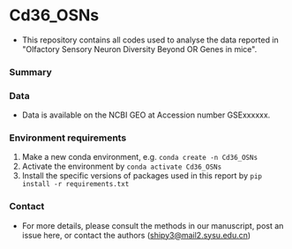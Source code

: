 # Cd36_OSNs
- This repository contains all codes used to analyse the data reported in "Olfactory Sensory Neuron Diversity Beyond OR Genes in mice".

### Summary

### Data
- Data is available on the NCBI GEO at Accession number GSExxxxxx.

### Environment requirements
1. Make a new conda environment, e.g. `conda create -n Cd36_OSNs`
2. Activate the environment by `conda activate Cd36_OSNs`
3. Install the specific versions of packages used in this report by `pip install -r requirements.txt`


### Contact
- For more details, please consult the methods in our manuscript, post an issue here, or contact the authors (shipy3@mail2.sysu.edu.cn)
